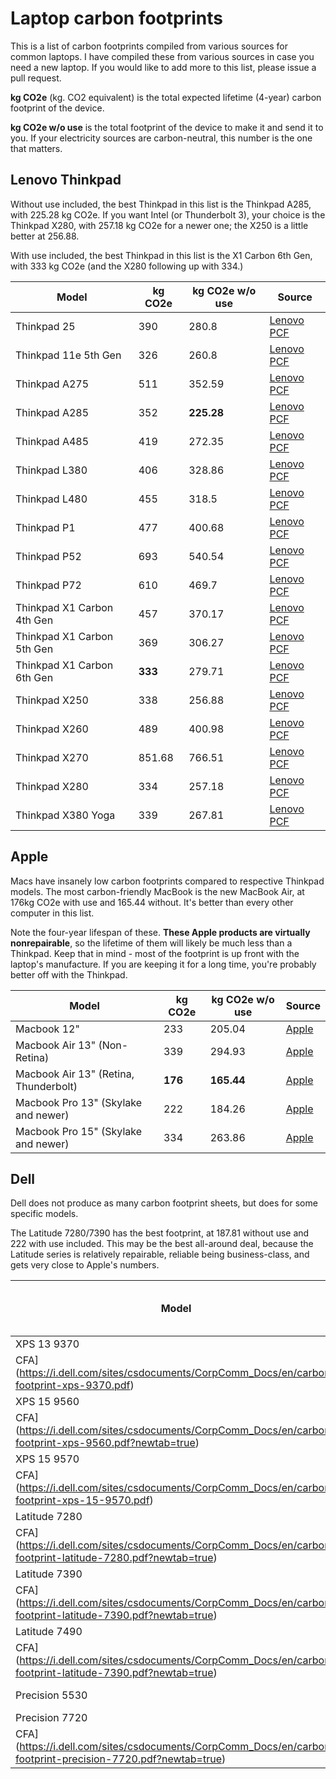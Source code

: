 # Laptop carbon footprints

This is a list of carbon footprints compiled from various sources for common laptops. I have compiled these from various sources in case you need a new laptop. If you would like to add more to this list, please issue a pull request.

**kg CO2e** (kg. CO2 equivalent) is the total expected lifetime (4-year) carbon footprint of the device.

**kg CO2e w/o use** is the total footprint of the device to make it and send it to you. If your electricity sources are carbon-neutral, this number is the one that matters.

## Lenovo Thinkpad

Without use included, the best Thinkpad in this list is the Thinkpad A285, with 225.28 kg CO2e. If you want Intel (or Thunderbolt 3), your choice is the Thinkpad X280, with 257.18 kg CO2e for a newer one; the X250 is a little better at 256.88.

With use included, the best Thinkpad in this list is the X1 Carbon 6th Gen, with 333 kg CO2e (and the X280 following up with 334.)

|Model|kg CO2e|kg CO2e w/o use|Source|
|---|---|---|---|
|Thinkpad 25|390|280.8|[Lenovo PCF](https://www.lenovo.com/medias/PCF-ThinkPad-25.pdf)|
|Thinkpad 11e 5th Gen|326|260.8|[Lenovo PCF](https://www.lenovo.com/us/en/social_responsibility/PCF-ThinkPad-11e-Yoga-11e-5th.pdf)|
|Thinkpad A275|511|352.59|[Lenovo PCF](https://www.lenovo.com/medias/PCF-ThinkPad-A275.pdf)|
|Thinkpad A285|352|**225.28**|[Lenovo PCF](https://www.lenovo.com/medias/PCF-ThinkPad-A285.pdf)|
|Thinkpad A485|419|272.35|[Lenovo PCF](https://www.lenovo.com/medias/PCF-ThinkPad-A485.pdf)|
|Thinkpad L380|406|328.86|[Lenovo PCF](https://www.lenovo.com/us/en/social_responsibility/PCF-ThinkPad-L380-S2-Yoga-3rd.pdf)|
|Thinkpad L480|455|318.5|[Lenovo PCF](https://www.lenovo.com/us/en/social_responsibility/PCF-ThinkPad-L480.pdf)|
|Thinkpad P1|477|400.68|[Lenovo PCF](https://www.lenovo.com/us/en/social_responsibility/PCF_ThinkPad_P1_X1_Extreme.pdf)|
|Thinkpad P52|693|540.54|[Lenovo PCF](https://www.lenovo.com/medias/PCF-ThinkPad-P52.pdf)|
|Thinkpad P72|610|469.7|[Lenovo PCF](https://www.lenovo.com/us/en/social_responsibility/PCF_ThinkPad_P72.pdf)
|Thinkpad X1 Carbon 4th Gen|457|370.17|[Lenovo PCF](https://www.lenovo.com/medias/PCF-ThinkPad-X1-Carbon-4th.pdf)|
|Thinkpad X1 Carbon 5th Gen|369|306.27|[Lenovo PCF](https://www.lenovo.com/medias/PCF-ThinkPad-X1-Carbon-5th.pdf)|
|Thinkpad X1 Carbon 6th Gen|**333**|279.71|[Lenovo PCF](https://www.lenovo.com/us/en/social_responsibility/PCF-ThinkPad-X1-Carbon-6th.pdf)|
|Thinkpad X250|338|256.88|[Lenovo PCF](https://www.lenovo.com/medias/PCF-ThinkPad-X250.pdf)|
|Thinkpad X260|489|400.98|[Lenovo PCF](https://www.lenovo.com/medias/PCF-ThinkPad-X260.pdf)|
|Thinkpad X270|851.68|766.51|[Lenovo PCF](https://www.lenovo.com/medias/PCF-ThinkPad-X270.pdf)|
|Thinkpad X280|334|257.18|[Lenovo PCF](https://www.lenovo.com/us/en/social_responsibility/PCF-ThinkPad-X280.pdf)|
|Thinkpad X380 Yoga|339|267.81|[Lenovo PCF](https://www.lenovo.com/us/en/social_responsibility/PCF-ThinkPad-S1-Yoga-4th-X380-Yoga.pdf)|


## Apple

Macs have insanely low carbon footprints compared to respective Thinkpad models. The most carbon-friendly MacBook is the new MacBook Air, at 176kg CO2e with use and 165.44 without. It's better than every other computer in this list.

Note the four-year lifespan of these. **These Apple products are virtually nonrepairable**, so the lifetime of them will likely be much less than a Thinkpad. Keep that in mind - most of the footprint is up front with the laptop's manufacture. If you are keeping it for a long time, you're probably better off with the Thinkpad.

|Model|kg CO2e|kg CO2e w/o use|Source|
|---|---|---|---|
|Macbook 12"|233|205.04|[Apple](https://www.apple.com/environment/pdf/products/notebooks/12-inch_MacBook_PER_oct2018.pdf)|
|Macbook Air 13" (Non-Retina)|339|294.93|[Apple](https://www.apple.com/environment/pdf/products/notebooks/13-inch_MacBookAir_PER_June2017.pdf)|
|Macbook Air 13" (Retina, Thunderbolt)|**176**|**165.44**|[Apple](https://www.apple.com/environment/pdf/products/notebooks/13-inch_MacBookAir_w_Retina_PER_oct2018.pdf)|
|Macbook Pro 13" (Skylake and newer)|222|184.26|[Apple](https://www.apple.com/environment/pdf/products/notebooks/13-inch_MacBookPro_PER_may2019.pdf)|
|Macbook Pro 15" (Skylake and newer)|334|263.86|[Apple](https://www.apple.com/environment/pdf/products/notebooks/15-inch_MacBookPro_PER_may2019.pdf)|


## Dell

Dell does not produce as many carbon footprint sheets, but does for
some specific models.

The Latitude 7280/7390 has the best footprint, at 187.81 without use and
222 with use included. This may be the best all-around deal, because the
Latitude series is relatively repairable, reliable being business-class,
and gets very close to Apple's numbers.

|Model|kg CO2e|kg CO2e w/o use|Source|
|---|---|---|---|
|XPS 13 9370|297|260.17|[Dell
CFA](https://i.dell.com/sites/csdocuments/CorpComm_Docs/en/carbon-footprint-xps-9370.pdf)|
|XPS 15 9560|337|265.22|[Dell
CFA](https://i.dell.com/sites/csdocuments/CorpComm_Docs/en/carbon-footprint-xps-9560.pdf?newtab=true)|
|XPS 15 9570|324|266|[Dell
CFA](https://i.dell.com/sites/csdocuments/CorpComm_Docs/en/carbon-footprint-xps-15-9570.pdf)|
|Latitude 7280|222|187.81|[Dell
CFA](https://i.dell.com/sites/csdocuments/CorpComm_Docs/en/carbon-footprint-latitude-7280.pdf?newtab=true)|
|Latitude 7390|**222**|**187.81**|[Dell
CFA](https://i.dell.com/sites/csdocuments/CorpComm_Docs/en/carbon-footprint-latitude-7390.pdf?newtab=true)|
|Latitude 7490|241|210.63|[Dell
CFA](https://i.dell.com/sites/csdocuments/CorpComm_Docs/en/carbon-footprint-latitude-7390.pdf?newtab=true)|
|Precision 5530|340|285.59|[Dell CFA](https://i.dell.com/sites/csdocuments/CorpComm_Docs/en/carbon-footprint-precision-5530.pdf?newtab=true)|
|Precision 7720|416|319.9|[Dell
CFA](https://i.dell.com/sites/csdocuments/CorpComm_Docs/en/carbon-footprint-precision-7720.pdf?newtab=true)|


